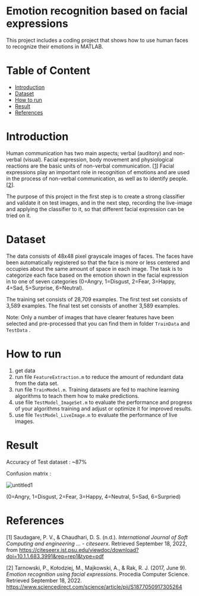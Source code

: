 # Emotion recognition based on facial expressions

This project includes a coding project that shows how to use human faces to recognize their emotions in MATLAB.

# Table of Content
- [Introduction](#1-introduction)
- [Dataset](#2-Dataset)
- [How to run](#3-How_to_run) 
- [Result](#4-Result)
- [References](#5-References)

# Introduction <a name="1-introduction"></a>
Human communication has two main aspects; verbal (auditory) and non-verbal (visual). Facial expression, body movement and physiological reactions are the basic units of non-verbal communication. [[1](#Saudagare)]
Facial expressions play an important role in recognition of emotions and are used in the process of non-verbal communication, as well as to identify people. [[2](#Tarnowski)]. 

The purpose of this project in the first step is to create a strong classifier and validate it on test images, and in the 
next step, recording the live-image and applying the classifier to it, so that different facial expression can be tried on it.

# Dataset <a name="2-Dataset"></a>
The data consists of 48x48 pixel grayscale images of faces. The faces have been automatically registered so that the face is more or less centered and occupies about the same amount of space in each image. The task is to categorize each face based on the emotion shown in the facial expression in to one of seven categories (0=Angry, 1=Disgust, 2=Fear, 3=Happy, 4=Sad, 5=Surprise, 6=Neutral).

The training set consists of 28,709 examples. The first test set consists of 3,589 examples. The final test set consists of another 3,589 examples.

Note: Only a number of images that have clearer features have been selected and pre-processed that you can find them in folder `TrainData` and `TestData` .
# How to run<a name="3-How_to_run"></a>
1. get data
2. run file `FeatureExtraction.m` to reduce the amount of redundant data from the data set.
3. run file  `TrainModel.m`. Training datasets are fed to machine learning algorithms to teach them how to make predictions.
4. use file `TestModel_ImageSet.m` to evaluate the performance and progress of your algorithms training and adjust or optimize it for improved results.
5. use file  `TestModel_LiveImage.m` to evaluate the performance of live images.

# Result <a name="4-introduction"></a>
Accuracy of Test dataset : ~87%

Confusion matrix :

![untitled1](https://user-images.githubusercontent.com/113347545/196212177-978f4e99-6464-4c6a-a8ee-cd4763f7342b.jpg)

(0=Angry, 1=Disgust, 2=Fear, 3=Happy, 4=Neutral, 5=Sad, 6=Surpried)
# References <a name="5-References"></a>
[1] <a name="Saudagare"></a>Saudagare, P. V., & Chaudhari, D. S. (n.d.). _International Journal of Soft Computing and engineering ... - citeseerx_. Retrieved September 18, 2022, from https://citeseerx.ist.psu.edu/viewdoc/download?doi=10.1.1.683.3991&rep=rep1&type=pdf


[2] <a name="Tarnowski"></a> Tarnowski, P., Kołodziej, M., Majkowski, A., & Rak, R. J. (2017, June 9). _Emotion recognition using facial expressions_. Procedia Computer Science. Retrieved September 18, 2022. https://www.sciencedirect.com/science/article/pii/S1877050917305264

    
